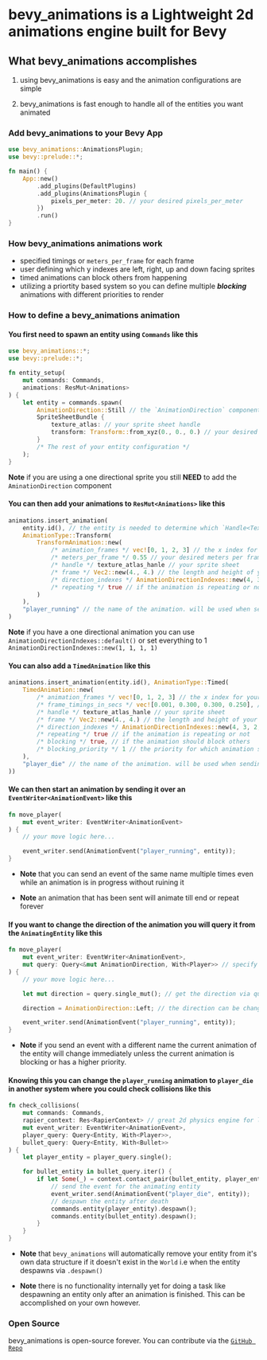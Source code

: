 # bevy_animations is a Lightweight 2d animations engine built for Bevy

## What bevy_animations accomplishes
1. using bevy_animations is easy and the animation configurations are simple

2. bevy_animations is fast enough to handle all of the entities you want animated

### Add bevy_animations to your Bevy App
```rust
use bevy_animations::AnimationsPlugin;
use bevy::prelude::*;

fn main() {
    App::new()
        .add_plugins(DefaultPlugins)
        .add_plugins(AnimationsPlugin {
            pixels_per_meter: 20. // your desired pixels_per_meter
        })
        .run()
}
```

### How bevy_animations animations work
* specified timings or `meters_per_frame` for each frame
* user defining which y indexes are left, right, up and down facing sprites
* timed animations can block others from happening
* utilizing a priortity based system so you can define multiple ***blocking*** animations with different priorities to render

### How to define a bevy_animations animation

#### You first need to spawn an entity using `Commands` like this

```rust
use bevy_animations::*;
use bevy::prelude::*;

fn entity_setup(
    mut commands: Commands,
    animations: ResMut<Animations>
) {
    let entity = commands.spawn(
        AnimationDirection::Still // the `AnimationDirection` component is needed on the entity to determine the direction
        SpriteSheetBundle {
            texture_atlas: // your sprite sheet handle
            transform: Transform::from_xyz(0., 0., 0.) // your desired location in the `World`
        }
        /* The rest of your entity configuration */
    );
}
```
**Note** if you are using a one directional sprite you still **NEED** to add the `AminationDirection` component

#### You can then add your animations to `ResMut<Animations>` like this

```rust
animations.insert_animation(
    entity.id(), // the entity is needed to determine which `Handle<TextureAtlas>` is being manipulated
    AnimationType::Transform(
        TransformAnimation::new(
            /* animation_frames */ vec![0, 1, 2, 3] // the x index for your frames to cycle through
            /* meters_per_frame */ 0.55 // your desired meters per frame
            /* handle */ texture_atlas_hanle // your sprite sheet
            /* frame */ Vec2::new(4., 4.) // the length and height of your sprite sheet
            /* direction_indexes */ AnimationDirectionIndexes::new(4, 3, 2, 1) // the indexes to determine the correct sprite for the direction
            /* repeating */ true // if the animation is repeating or not
        )
    ),
    "player_running" // the name of the animation. will be used when sending an `AnimationEvent`
)
```
**Note** if you have a one directional animation you can use `AnimationDirectionIndexes::default()` or set everything to 1 `AnimationDirectionIndexes::new(1, 1, 1, 1)`

#### You can also add a `TimedAnimation` like this
```rust
animations.insert_animation(entity.id(), AnimationType::Timed(
    TimedAnimation::new(
        /* animation_frames */ vec![0, 1, 2, 3] // the x index for your frames to cycle through, 
        /* frame_timings_in_secs */ vec![0.001, 0.300, 0.300, 0.250], // Note that the the first timing is set to 0.001 so the animation starts immediately. If this value doesn't suit your needs, you can change it to another parameter.
        /* handle */ texture_atlas_hanle // your sprite sheet
        /* frame */ Vec2::new(4., 4.) // the length and height of your sprite sheet 
        /* direction_indexes */ AnimationDirectionIndexes::new(4, 3, 2, 1) // the indexes to determine the correct sprite for the direction
        /* repeating */ true // if the animation is repeating or not
        /* blocking */ true, // if the animation should block others
        /* blocking_priority */ 1 // the priority for which animation should block other blocking animations
    ),
    "player_die" // the name of the animation. will be used when sending an `AnimationEvent`
))
```

#### We can then start an animation by sending it over an `EventWriter<AnimationEvent>` like this
```rust
fn move_player(
    mut event_writer: EventWriter<AnimationEvent>
) {
    // your move logic here...

    event_writer.send(AnimationEvent("player_running", entity));
}
```

* **Note** that you can send an event of the same name multiple times even while an animation is in progress without ruining it

* **Note** an animation that has been sent will animate till end or repeat forever

#### If you want to change the direction of the animation you will query it from the `AnimatingEntity` like this
```rust
fn move_player(
    mut event_writer: EventWriter<AnimationEvent>,
    mut query: Query<&mut AnimationDirection, With<Player>> // specify the `With` to get the entity associated with your custom component 
) {
    // your move logic here...

    let mut direction = query.single_mut(); // get the direction via query

    direction = AnimationDirection::Left; // the direction can be changed like this

    event_writer.send(AnimationEvent("player_running", entity));
}
```
* **Note** if you send an event with a different name the current animation of the entity will change immediately unless the current animation is blocking or has a higher priority.

#### Knowing this you can change the `player_running` animation to `player_die` in another system where you could check collisions like this
```rust
fn check_collisions(
    mut commands: Commands,
    rapier_context: Res<RapierContext> // great 2d physics engine for lots of things we are using it for collision detection
    mut event_writer: EventWriter<AnimationEvent>,
    player_query: Query<Entity, With<Player>>,
    bullet_query: Query<Entity, With<Bullet>>
) {
    let player_entity = player_query.single();

    for bullet_entity in bullet_query.iter() {
        if let Some(_) = context.contact_pair(bullet_entity, player_entity) {
            // send the event for the animating entity
            event_writer.send(AnimationEvent("player_die", entity));
            // despawn the entity after death
            commands.entity(player_entity).despawn();
            commands.entity(bullet_entity).despawn();
        }         
    }
}
```

* **Note** that `bevy_animations` will automatically remove your entity from it's own data structure if it doesn't exist in the `World` i.e when the entity despawns via `.despawn()`

* **Note** there is no functionality internally yet for doing a task like despawning an entity only after an animation is finished. This can be accomplished on your own however.

### Open Source
bevy_animations is open-source forever. You can contribute via the [`GitHub Repo`](https://github.com/y0Phoenix/bevy_animations)